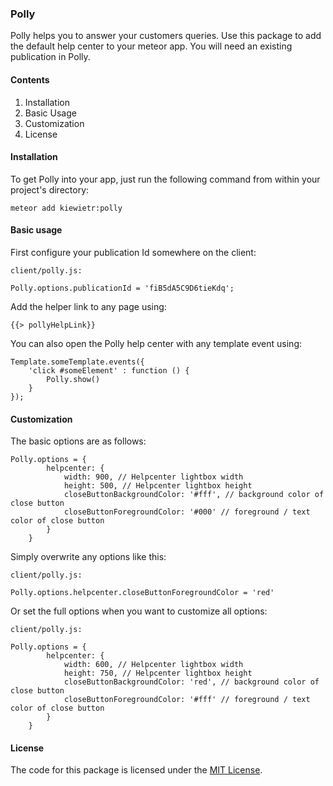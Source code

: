 ### Polly
Polly helps you to answer your customers queries. Use this package to add the default help center to your meteor app. You will need an existing publication in Polly.

#### Contents
1. Installation
2. Basic Usage
3. Customization
4. License

#### Installation
To get Polly into your app, just run the following command from within your project's directory:

```
meteor add kiewietr:polly
```

#### Basic usage
First configure your publication Id somewhere on the client:
```
client/polly.js:

Polly.options.publicationId = 'fiB5dA5C9D6tieKdq';
```

Add the helper link to any page using:
```
{{> pollyHelpLink}}
```

You can also open the Polly help center with any template event using:
```
Template.someTemplate.events({
    'click #someElement' : function () {
        Polly.show()
    }
});
```

#### Customization
The basic options are as follows:
```
Polly.options = {
    	helpcenter: {
    		width: 900, // Helpcenter lightbox width
    		height: 500, // Helpcenter lightbox height
    		closeButtonBackgroundColor: '#fff', // background color of close button
    		closeButtonForegroundColor: '#000' // foreground / text color of close button
    	}
    }
```

Simply overwrite any options like this:
```
client/polly.js:

Polly.options.helpcenter.closeButtonForegroundColor = 'red'
```

Or set the full options when you want to customize all options:
```
client/polly.js:

Polly.options = {
    	helpcenter: {
    		width: 600, // Helpcenter lightbox width
    		height: 750, // Helpcenter lightbox height
    		closeButtonBackgroundColor: 'red', // background color of close button
    		closeButtonForegroundColor: '#fff' // foreground / text color of close button
    	}
    }
```

#### License
The code for this package is licensed under the [MIT License](http://opensource.org/licenses/MIT).
